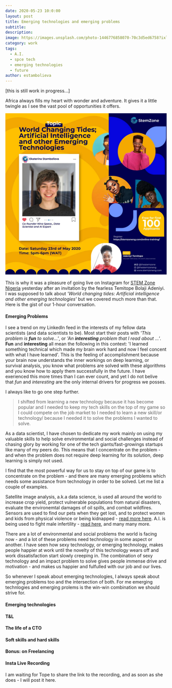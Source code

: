 ```yaml
---
date: 2020-05-23 10:0:00
layout: post
title: Emerging technologies and emerging problems
subtitle:
description: 
image: https://images.unsplash.com/photo-1446776858070-70c3d5ed6758?ixlib=rb-1.2.1&ixid=eyJhcHBfaWQiOjEyMDd9&auto=format&fit=crop&w=600&q=60
category: work
tags:
  - A.I.
  - spce tech
  - emerging technologies
  - future
author: estambolieva
---
```


[this is still work in progress...]

Africa always fills my heart with wonder and adventure. It gives it a little twingle as I see the vast pool of opportunities it offers. 

![I for STEM Zone Nigeria](https://github.com/estambolieva/estambolieva.github.io/blob/master/assets/img/uploads/my_week/I_for_STEM_Nigeria.jpg)


This is why it was a pleasure of going live on Instagram for [STEM Zone Nigeria](https://stemzoneng.com/) yesterday after an invitation by the fearless Temitope Bolaji Adeniyi. I was supposed to talk about *'World changing tides: Artificial intelligence and other emerging technologies'* but we covered much more than that. Here is the gist of our 1-hour conversation. 

#### Emerging Problems

I see a trend on my LinkedIn feed in the interests of my fellow data scientists (and data scientists to be). Most start their posts with *'This problem is **fun** to solve...'*, or *'An **interesting** problem that I read about ...'*. **Fun** and **interesting** all mean the following in this context: 'I learned something technical which made my brain work hard and now I feel concent with what I have learned'. This is the feeling of accomplishment because your brain now understands the inner workings on deep learning, or survival analysis, you know what problems are solved with these algorithms and you know how to apply them successfully in the future. I have exerienced this more times than I can ever count, and yet I do not belive that *fun* and *interesting* are the only internal drivers for progress we posses. 

I always like to go one step further.

> I shifted from learning a new technology because it has become popular and I needed to keep my tech skills on the top of my game so I could compete on the job market to I needed to learn a new skill/or technology/ because I needed it to solve the problems I wanted to solve. 

As a data scientist, I have chosen to dedicate my work mainly on using my valuable skills to help solve environmental and social challenges instead of chasing glory by working for one of the tech giants/fast-growings startups like many of my peers do. This means that I concentrate on the problem - and when the problem does not require deep learning for its solution, deep learning is simply not used. 

I find that the most powerful way for us to stay on top of our game is to concentrate on the problem - and there are many emerging problems which needs some assistance from technology in order to be solved. Let me list a couple of examples. 

Satellite image analysis, a.k.a data science, is used all around the world to increase crop yield, protect vulnerable populations from natural disasters, evaluate the environemtal damages of oil spills, and combat wildfires. Sensors are used to find our pets when they get lost, and to protect women and kids from physical violence or being kidnapped - [read more here](https://revolar.com/). A.I. is being used to fight male infertility - [read here](https://www.globaltimes.cn/content/1154483.shtml), and many many more.

There are a lot of environmental and social problems the world is facing now - and a lot of these problems need technology in some aspect or another. I have seen how sexy technology, or emerging technology, makes people happier at work until the novelty of this technology wears off and work dissatisfaction start slowly creeping in. The combination of sexy technology and an impact problem to solve gives people immense drive and motivation - and makes us happier and fulfulled with our job and our lives.

So whenever I speak about emerging technologies, I always speak about emerging problems too and the intersection of both. For me emerging technlogies and emerging prolems is the win-win combination we should strive for.


#### Emerging technologies


#### T&L

#### The life of a CTO

#### Soft skills and hard skills

#### Bonus: on Freelancing

#### Insta Live Recording

I am waiting for Tope to share the link to the recording, and as soon as she does - I will post it here. 